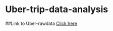 # Uber-trip-data-analysis

##Link to Uber-rawdata
[Click here](https://github.com/fivethirtyeight/uber-tlc-foil-response/blob/master/uber-trip-data/uber-raw-data-apr14.csv)
